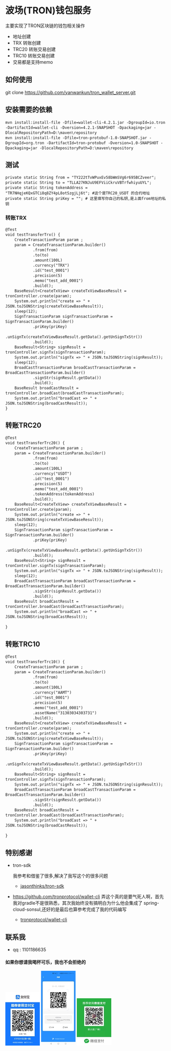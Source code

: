 # 波场(TRON)钱包服务
主要实现了TRON区块链的钱包相关操作

* 地址创建
* TRX 转账创建
* TRC20 转账交易创建
* TRC10 转账交易创建
* 交易都是支持memo

## 如何使用
git clone https://github.com/yanwankun/tron_wallet_server.git

## 安装需要的依赖
```text
mvn install:install-file -Dfile=wallet-cli-4.2.1.jar -DgroupId=io.tron -DartifactId=wallet-cli -Dversion=4.2.1-SNAPSHOT -Dpackaging=jar -DlocalRepositoryPath=D:\maven\repository
mvn install:install-file -Dfile=tron-protobuf-1.0-SNAPSHOT.jar -DgroupId=org.tron -DartifactId=tron-protobuf -Dversion=1.0-SNAPSHOT -Dpackaging=jar -DlocalRepositoryPath=D:\maven\repository
```

## 测试
```text
private static String from = "TY222tTvWPuxEv58bWmSVg6r695BCZveer";
private static String to = "TLLA27KNJuU9EFViiCkruVBTrfwhiyuUYL";
private static String tokenAddress = "TR7NHqjeKQxGTCi8q8ZY4pL8otSzgjLj6t"; #这个是TRC20_USDT 的合约地址
private static String priKey = ""; # 这里填写你自己的私钥,是上面from地址的私钥
```

### 转账TRX
```
@Test
void testTransferTrx() {
    CreateTransactionParam param ;
    param = CreateTransactionParam.builder()
            .from(from)
            .to(to)
            .amount(100L)
            .currency("TRX")
            .id("test_0001")
            .precision(5)
            .memo("test_add_0001")
            .build();
    BaseResult<CreateTxView> createTxViewBaseResult = tronController.create(param);
    System.out.println("create => " + JSON.toJSONString(createTxViewBaseResult));
    sleep(12);
    SignTransactionParam signTransactionParam = SignTransactionParam.builder()
            .priKey(priKey)
            .unSignTx(createTxViewBaseResult.getData().getUnSignTxStr())
            .build();
    BaseResult<String> signResult = tronController.signTx(signTransactionParam);
    System.out.println("signTx => " + JSON.toJSONString(signResult));
    sleep(12);
    BroadCastTransactionParam broadCastTransactionParam = BroadCastTransactionParam.builder()
            .signStr(signResult.getData())
            .build();
    BaseResult broadCastResult = tronController.broadCast(broadCastTransactionParam);
    System.out.println("broadCast => " + JSON.toJSONString(broadCastResult));
}
```
## 转账TRC20
```text
@Test
void testTransferTrc20() {
    CreateTransactionParam param ;
    param = CreateTransactionParam.builder()
            .from(from)
            .to(to)
            .amount(100L)
            .currency("USDT")
            .id("test_0001")
            .precision(5)
            .memo("test_add_0001")
            .tokenAddress(tokenAddress)
            .build();
    BaseResult<CreateTxView> createTxViewBaseResult = tronController.create(param);
    System.out.println("create => " + JSON.toJSONString(createTxViewBaseResult));
    sleep(12);
    SignTransactionParam signTransactionParam = SignTransactionParam.builder()
            .priKey(priKey)
            .unSignTx(createTxViewBaseResult.getData().getUnSignTxStr())
            .build();
    BaseResult<String> signResult = tronController.signTx(signTransactionParam);
    System.out.println("signTx => " + JSON.toJSONString(signResult));
    sleep(12);
    BroadCastTransactionParam broadCastTransactionParam = BroadCastTransactionParam.builder()
            .signStr(signResult.getData())
            .build();
    BaseResult broadCastResult = tronController.broadCast(broadCastTransactionParam);
    System.out.println("broadCast => " + JSON.toJSONString(broadCastResult));

}
```

## 转账TRC10
```text
@Test
void testTransferTrc10() {
    CreateTransactionParam param ;
    param = CreateTransactionParam.builder()
            .from(from)
            .to(to)
            .amount(100L)
            .currency("AAMT")
            .id("test_0001")
            .precision(5)
            .memo("test_add_0001")
            .assetName("31303034303731")
            .build();
    BaseResult<CreateTxView> createTxViewBaseResult = tronController.create(param);
    System.out.println("create => " + JSON.toJSONString(createTxViewBaseResult));
    SignTransactionParam signTransactionParam = SignTransactionParam.builder()
            .priKey(priKey)
            .unSignTx(createTxViewBaseResult.getData().getUnSignTxStr())
            .build();
    BaseResult<String> signResult = tronController.signTx(signTransactionParam);
    System.out.println("signTx => " + JSON.toJSONString(signResult));
    BroadCastTransactionParam broadCastTransactionParam = BroadCastTransactionParam.builder()
            .signStr(signResult.getData())
            .build();
    BaseResult broadCastResult = tronController.broadCast(broadCastTransactionParam);
    System.out.println("broadCast => " + JSON.toJSONString(broadCastResult));

}
```

## 特别感谢
* tron-sdk

    我参考和借鉴了很多,解决了我写这个的很多问题
   * [jasonthinks/tron-sdk](https://github.com/jasonthinks/tron-sdk)
   
* https://github.com/tronprotocol/wallet-cli
    弄这个真的是要气死人啊，首先我对gradle不是很熟悉，其次我始终没有搞明白为什么他会集成了 spring-cloud-sonsul,还好的是最后也算参考完成了我的代码编写
   * [tronprotocol/wallet-cli](https://github.com/tronprotocol/wallet-cli)
    
## 联系我
* qq : 1101186635

#### 如果你想请我喝杯可乐，我也不会拒绝的
![支付宝收款码](./static/ali_pay.jpg)
![TRON收款码](./static/tron_pay.jpg)
![微信收款码](./static/wechat_pay.jpg)





